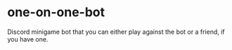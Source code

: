 # one-on-one-bot

Discord minigame bot that you can either play against the bot or a friend, if you have one.
